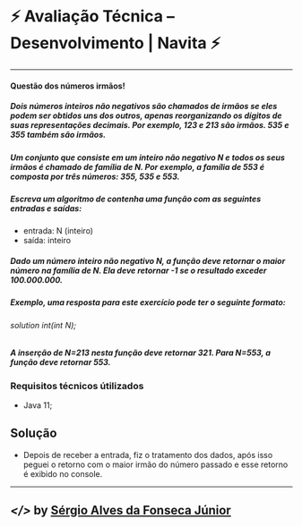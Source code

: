 # ⚡ Avaliação Técnica – Desenvolvimento | Navita ⚡
---

#### Questão dos números irmãos!

##### Dois números inteiros não negativos são chamados de irmãos se eles podem ser obtidos uns dos outros, apenas reorganizando os dígitos de suas representações decimais. Por exemplo, 123 e 213 são irmãos. 535 e 355 também são irmãos.
##### Um conjunto que consiste em um inteiro não negativo N e todos os seus irmãos é chamado de família de N. Por exemplo, a família de 553 é composta por três números: 355, 535 e 553.
##### Escreva um algoritmo de contenha uma função com as seguintes entradas e saídas: 
* entrada: N (inteiro) 
* saída: inteiro
##### Dado um número inteiro não negativo N, a função deve retornar o maior número na família de N. Ela deve retornar -1 se o resultado exceder 100.000.000.
##### Exemplo, uma resposta para este exercício pode ter o seguinte formato: 
###### solution int(int N);
##### A inserção de N=213 nesta função deve retornar 321. Para N=553, a função deve retornar 553. 

### Requisitos técnicos útilizados
* Java 11; 

## Solução 
*  Depois de receber a entrada, fiz o tratamento dos dados, após isso peguei o retorno com o maior irmão do número passado e esse retorno é exibido no console.

---

## *</>* **by [Sérgio Alves da Fonseca Júnior](https://github.com/SAlvesJr)**